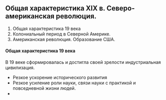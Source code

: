 ## Общая характеристика XIX в. Северо-американская революция.

1. Общая характеристика 19 века
2. Колониальный период в Северной Америке.
3. Американская революция. Образование США. 

#### Общая характеристика 19 века 

В 19 веке сформировалась и достигла своей зрелости индустриальная цивилизация. 

- Резкое ускорение исторического развития
- Резкое усиление роли науки, связи науки с практикой и повседневной жизни людей.
- 